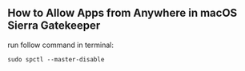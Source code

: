 ## How to Allow Apps from Anywhere in macOS Sierra Gatekeeper

run follow command in terminal:

```shell
sudo spctl --master-disable

```
